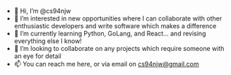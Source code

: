 - 👋 Hi, I’m @cs94njw
- 👀 I’m interested in new opportunities where I can collaborate with other enthusiastic developers and write software which makes a difference 
- 🌱 I’m currently learning Python, GoLang, and React... and revising everything else I know!
- 💞️ I’m looking to collaborate on any projects which require someone with an eye for detail 
- 📫 You can reach me here, or via email on cs94njw@gmail.com

<!---
cs94njw/cs94njw is a ✨ special ✨ repository because its `README.md` (this file) appears on your GitHub profile.
You can click the Preview link to take a look at your changes.
--->
